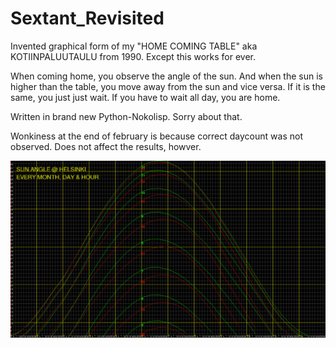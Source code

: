 # Sextant_Revisited
Invented graphical form of my "HOME COMING TABLE" aka KOTIINPALUUTAULU from 1990. Except this works for ever.

When coming home, you observe the angle of the sun. And when the sun is higher than the table, you
move away from the sun and vice versa. If it is the same, you just just wait. If you have to wait all day,
you are home. 

Written in brand new Python-Nokolisp. Sorry about that.

Wonkiness at the end of february is because correct daycount was not observed. Does not affect the
results, howver.

<img src=KUVA.PNG>
